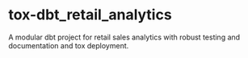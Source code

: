 # tox-dbt_retail_analytics
A modular dbt project for retail sales analytics with robust testing and documentation and tox deployment.
